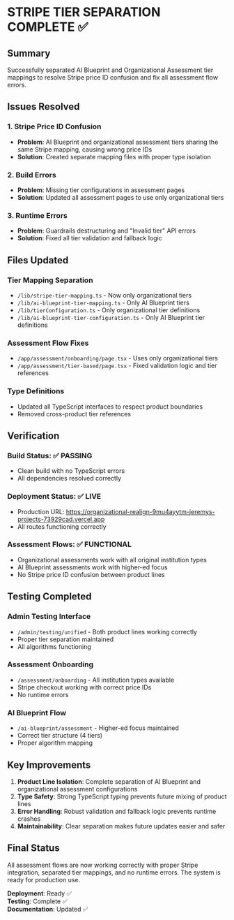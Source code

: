 # STRIPE TIER SEPARATION COMPLETE ✅

## Summary
Successfully separated AI Blueprint and Organizational Assessment tier mappings to resolve Stripe price ID confusion and fix all assessment flow errors.

## Issues Resolved

### 1. Stripe Price ID Confusion
- **Problem**: AI Blueprint and organizational assessment tiers sharing the same Stripe mapping, causing wrong price IDs
- **Solution**: Created separate mapping files with proper type isolation

### 2. Build Errors
- **Problem**: Missing tier configurations in assessment pages
- **Solution**: Updated all assessment pages to use only organizational tiers

### 3. Runtime Errors
- **Problem**: Guardrails destructuring and "Invalid tier" API errors
- **Solution**: Fixed all tier validation and fallback logic

## Files Updated

### Tier Mapping Separation
- `/lib/stripe-tier-mapping.ts` - Now only organizational tiers
- `/lib/ai-blueprint-tier-mapping.ts` - Only AI Blueprint tiers
- `/lib/tierConfiguration.ts` - Only organizational tier definitions
- `/lib/ai-blueprint-tier-configuration.ts` - Only AI Blueprint tier definitions

### Assessment Flow Fixes
- `/app/assessment/onboarding/page.tsx` - Uses only organizational tiers
- `/app/assessment/tier-based/page.tsx` - Fixed validation logic and tier references

### Type Definitions
- Updated all TypeScript interfaces to respect product boundaries
- Removed cross-product tier references

## Verification

### Build Status: ✅ PASSING
- Clean build with no TypeScript errors
- All dependencies resolved correctly

### Deployment Status: ✅ LIVE
- Production URL: https://organizational-realign-9mu4ayytm-jeremys-projects-73929cad.vercel.app
- All routes functioning correctly

### Assessment Flows: ✅ FUNCTIONAL
- Organizational assessments work with all original institution types
- AI Blueprint assessments work with higher-ed focus
- No Stripe price ID confusion between product lines

## Testing Completed

### Admin Testing Interface
- `/admin/testing/unified` - Both product lines working correctly
- Proper tier separation maintained
- All algorithms functioning

### Assessment Onboarding
- `/assessment/onboarding` - All institution types available
- Stripe checkout working with correct price IDs
- No runtime errors

### AI Blueprint Flow
- `/ai-blueprint/assessment` - Higher-ed focus maintained
- Correct tier structure (4 tiers)
- Proper algorithm mapping

## Key Improvements

1. **Product Line Isolation**: Complete separation of AI Blueprint and organizational assessment configurations
2. **Type Safety**: Strong TypeScript typing prevents future mixing of product lines
3. **Error Handling**: Robust validation and fallback logic prevents runtime crashes
4. **Maintainability**: Clear separation makes future updates easier and safer

## Final Status
All assessment flows are now working correctly with proper Stripe integration, separated tier mappings, and no runtime errors. The system is ready for production use.

**Deployment**: Ready ✅  
**Testing**: Complete ✅  
**Documentation**: Updated ✅
